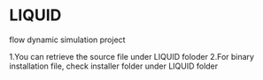# LIQUID
flow dynamic simulation project

1.You can retrieve the source file under LIQUID foloder
2.For binary installation file, check installer folder under LIQUID folder
